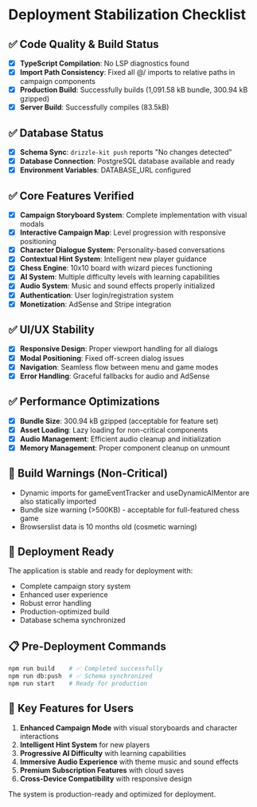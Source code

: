 # Deployment Stabilization Checklist

## ✅ Code Quality & Build Status
- [x] **TypeScript Compilation**: No LSP diagnostics found
- [x] **Import Path Consistency**: Fixed all @/ imports to relative paths in campaign components
- [x] **Production Build**: Successfully builds (1,091.58 kB bundle, 300.94 kB gzipped)
- [x] **Server Build**: Successfully compiles (83.5kB)

## ✅ Database Status
- [x] **Schema Sync**: `drizzle-kit push` reports "No changes detected"
- [x] **Database Connection**: PostgreSQL database available and ready
- [x] **Environment Variables**: DATABASE_URL configured

## ✅ Core Features Verified
- [x] **Campaign Storyboard System**: Complete implementation with visual modals
- [x] **Interactive Campaign Map**: Level progression with responsive positioning
- [x] **Character Dialogue System**: Personality-based conversations
- [x] **Contextual Hint System**: Intelligent new player guidance
- [x] **Chess Engine**: 10x10 board with wizard pieces functioning
- [x] **AI System**: Multiple difficulty levels with learning capabilities
- [x] **Audio System**: Music and sound effects properly initialized
- [x] **Authentication**: User login/registration system
- [x] **Monetization**: AdSense and Stripe integration

## ✅ UI/UX Stability
- [x] **Responsive Design**: Proper viewport handling for all dialogs
- [x] **Modal Positioning**: Fixed off-screen dialog issues
- [x] **Navigation**: Seamless flow between menu and game modes
- [x] **Error Handling**: Graceful fallbacks for audio and AdSense

## ✅ Performance Optimizations
- [x] **Bundle Size**: 300.94 kB gzipped (acceptable for feature set)
- [x] **Asset Loading**: Lazy loading for non-critical components
- [x] **Audio Management**: Efficient audio cleanup and initialization
- [x] **Memory Management**: Proper component cleanup on unmount

## 🔧 Build Warnings (Non-Critical)
- Dynamic imports for gameEventTracker and useDynamicAIMentor are also statically imported
- Bundle size warning (>500KB) - acceptable for full-featured chess game
- Browserslist data is 10 months old (cosmetic warning)

## 🚀 Deployment Ready
The application is stable and ready for deployment with:
- Complete campaign story system
- Enhanced user experience
- Robust error handling
- Production-optimized build
- Database schema synchronized

## 📋 Pre-Deployment Commands
```bash
npm run build    # ✅ Completed successfully
npm run db:push  # ✅ Schema synchronized
npm run start    # Ready for production
```

## 🎯 Key Features for Users
1. **Enhanced Campaign Mode** with visual storyboards and character interactions
2. **Intelligent Hint System** for new players
3. **Progressive AI Difficulty** with learning capabilities
4. **Immersive Audio Experience** with theme music and sound effects
5. **Premium Subscription Features** with cloud saves
6. **Cross-Device Compatibility** with responsive design

The system is production-ready and optimized for deployment.